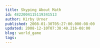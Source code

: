 ```yaml
---
title: Skyping About Math
id: 4822004115119341513
author: Kirby Urner
published: 2008-01-30T05:27:00.000-08:00
updated: 2008-12-10T07:38:40.216-08:00
blog: world_game
tags: 
---
```


